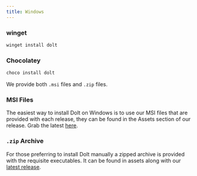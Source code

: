 ```yaml
---
title: Windows
---
```


### winget

```powershell
winget install dolt
```

### Chocolatey

```powershell
choco install dolt
```

We provide both `.msi` files and `.zip` files.

### MSI Files

The easiest way to install Dolt on Windows is to use our MSI files that are provided with each release, they can be found in the Assets section of our release. Grab the latest [here](https://github.com/dolthub/dolt/releases/latest).

### `.zip` Archive

For those preferring to install Dolt manually a zipped archive is provided with the requisite executables. It can be found in assets along with our [latest release](https://github.com/dolthub/dolt/releases/latest).
